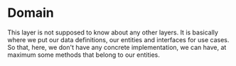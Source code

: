 # Domain

This layer is not supposed to know about any other layers. It is basically where 
we put our data definitions, our entities and interfaces for use cases. So that, 
here, we don't have any concrete implementation, we can have, at maximum some methods
that belong to our entities.

